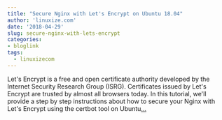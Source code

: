 ```yaml
---
title: "Secure Nginx with Let's Encrypt on Ubuntu 18.04"
author: 'linuxize.com'
date: '2018-04-29'
slug: secure-nginx-with-lets-encrypt
categories:
- bloglink
tags:
  - linuxizecom
---
```


Let's Encrypt is a free and open certificate authority developed by the Internet Security Research Group (ISRG). Certificates issued by Let's Encrypt are trusted by almost all browsers today. In this tutorial, we'll provide a step by step instructions about how to secure your Nginx with Let's Encrypt using the certbot tool on Ubuntu[... <i class="fas fa-external-link-alt"></i>](https://linuxize.com/post/secure-nginx-with-let-s-encrypt-on-ubuntu-18-04/)

